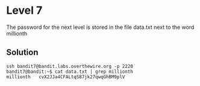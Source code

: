 # Level 7

The password for the next level is stored in the file data.txt next to the word millionth

## Solution

```console
ssh bandit7@bandit.labs.overthewire.org -p 2220
bandit7@bandit:~$ cat data.txt | grep millionth
millionth	cvX2JJa4CFALtqS87jk27qwqGhBM9plV
```

